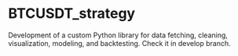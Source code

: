 # BTCUSDT_strategy
Development of a custom Python library for data fetching, cleaning, visualization, modeling, and backtesting.
Check it in develop branch.
